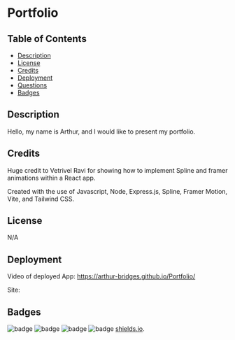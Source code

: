 # Portfolio

## Table of Contents

- [Description](#description)
- [License](#license)
- [Credits](#credits)
- [Deployment](#deployment)
- [Questions](#questions)
- [Badges](#badges)

## Description

Hello, my name is Arthur, and I would like to present my portfolio.

## Credits
Huge credit to Vetrivel Ravi for showing how to implement Spline and framer animations within a React app.



Created with the use of Javascript, Node, Express.js, Spline, Framer Motion, Vite, and Tailwind CSS. 

## License

N/A

## Deployment

Video of deployed App: 
https://arthur-bridges.github.io/Portfolio/

Site:

## Badges

![badge](https://img.shields.io/badge/Arthurs%20badge-2EB107)
![badge](https://img.shields.io/badge/40%-HTML-FF704D)
![badge](https://img.shields.io/badge/5%-CSS-61CCD2)
![badge](https://img.shields.io/badge/55%-JavaScript-FF700B)
[shields.io](https://shields.io/).
